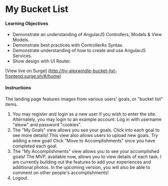 # My Bucket List 

#### Learning Objectives
 * Demonstrate an understanding of AngularJS Controllers, Models & View Models.
 * Demonstrate best practices with ControllerAs Syntax.
 * Demonstrate understanding of how to create and use AngularJS Services.
 * Show design with UI Router.

[View live on Surge] (http://tiy-alexwindle-bucket-list-frontend.surge.sh/#/home)

#### Instructions

The landing page features images from various users' goals, or "bucket list" items. 

1. You may register and login as a new user if you wish to enter the site. Alternately, you may login to an example account. Log in with username "alexw" and password "cookies". 
2. The "My Goals" view allows you see your goals. Click into each goal to see more details! This view also allows users to upload new goals. Try adding a new goal! Click "Move to Accomplishments" once you have completed each goal. 
3. The "My Accomplishments" view allows you to see your accomplished goals! The MVP, available now, allows you to view details of each task. I am currently building out the features to add your experiences and additional photos. In the upcoming version, you will also be able to comment on other people's accomplishments! 
4. Logout. 
